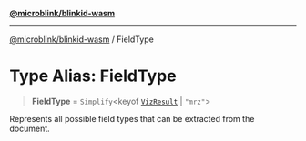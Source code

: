 [**@microblink/blinkid-wasm**](../README.md)

***

[@microblink/blinkid-wasm](../README.md) / FieldType

# Type Alias: FieldType

> **FieldType** = `Simplify`\<keyof [`VizResult`](VizResult.md) \| `"mrz"`\>

Represents all possible field types that can be extracted from the document.
